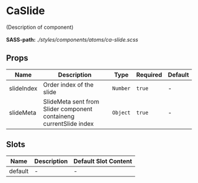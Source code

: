 # CaSlide

(Description of component)<br><br> **SASS-path:** _./styles/components/atoms/ca-slide.scss_

## Props

<!-- @vuese:CaSlide:props:start -->
|Name|Description|Type|Required|Default|
|---|---|---|---|---|
|slideIndex|Order index of the slide|`Number`|`true`|-|
|slideMeta|SlideMeta sent from Slider component containeng currentSlide index|`Object`|`true`|-|

<!-- @vuese:CaSlide:props:end -->


## Slots

<!-- @vuese:CaSlide:slots:start -->
|Name|Description|Default Slot Content|
|---|---|---|
|default|-|-|

<!-- @vuese:CaSlide:slots:end -->


